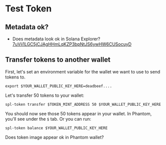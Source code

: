 # Test Token

## Metadata ok?

- Does metadata look ok in Solana Explorer? [7uVii1LGC5jCJAgHHmLqKZP3bpNtJS6ywHW6CUSocuyD](https://explorer.solana.com/address/7uVii1LGC5jCJAgHHmLqKZP3bpNtJS6ywHW6CUSocuyD)

## Transfer tokens to another wallet

First, let's set an environment variable for the wallet we want to use to send tokens to.

    export $YOUR_WALLET_PUBLIC_KEY_HERE=deadbeef....

Let's transfer 50 tokens to your wallet:

    spl-token transfer $TOKEN_MINT_ADDRESS 50 $YOUR_WALLET_PUBLIC_KEY_HERE

You should now see those 50 tokens appear in your wallet. In Phantom, you'll see under the `$` tab. Or you can run:

    spl-token balance $YOUR_WALLET_PUBLIC_KEY_HERE

Does token image appear ok in Phantom wallet?
